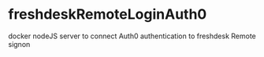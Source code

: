 # freshdeskRemoteLoginAuth0
docker nodeJS server to connect Auth0 authentication to freshdesk Remote signon
